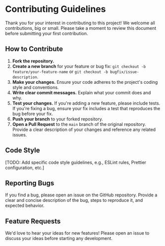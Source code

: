 # Contributing Guidelines

Thank you for your interest in contributing to this project! We welcome all contributions, big or small. Please take a moment to review this document before submitting your first contribution.

## How to Contribute

1.  **Fork the repository.**
2.  **Create a new branch** for your feature or bug fix: `git checkout -b feature/your-feature-name` or `git checkout -b bugfix/issue-description`.
3.  **Make your changes.** Ensure your code adheres to the project's coding style and conventions.
4.  **Write clear commit messages.** Explain what your commit does and why.
5.  **Test your changes.** If you're adding a new feature, please include tests. If you're fixing a bug, ensure your fix includes a test that reproduces the bug before your fix.
6.  **Push your branch** to your forked repository.
7.  **Open a Pull Request** to the `main` branch of the original repository. Provide a clear description of your changes and reference any related issues.

## Code Style

[TODO: Add specific code style guidelines, e.g., ESLint rules, Prettier configuration, etc.]

## Reporting Bugs

If you find a bug, please open an issue on the GitHub repository. Provide a clear and concise description of the bug, steps to reproduce it, and expected behavior.

## Feature Requests

We'd love to hear your ideas for new features! Please open an issue to discuss your ideas before starting any development.
